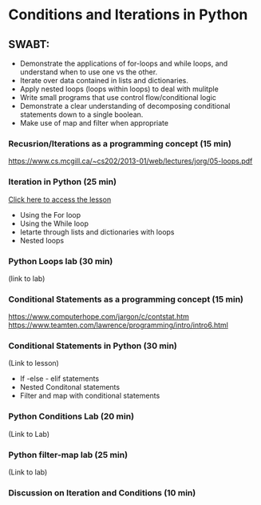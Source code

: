 # Conditions and Iterations in Python

## SWABT:

* Demonstrate the applications of for-loops and while loops, and understand when to use one vs the other. 
* Iterate over data contained in lists and dictionaries. 
* Apply nested loops (loops within loops) to deal with mulitple
* Write small programs that use control flow/conditional logic
* Demonstrate a clear understanding of decomposing conditional statements down to a single boolean. 
* Make use of map and filter when appropriate


### Recusrion/Iterations as a programming concept (15 min)
https://www.cs.mcgill.ca/~cs202/2013-01/web/lectures/jorg/05-loops.pdf

### Iteration in Python (25 min)
[Click here to access the lesson](lessons/loops.ipynb)

* Using the For loop
* Using the While loop
* Ietarte through lists and dictionaries with loops
* Nested loops

### Python Loops lab (30 min) 
(link to lab)

### Conditional Statements as a programming concept (15 min)
https://www.computerhope.com/jargon/c/contstat.htm
https://www.teamten.com/lawrence/programming/intro/intro6.html

### Conditional Statements in Python (30 min)
(Link to lesson)
* If -else - elif statements
* Nested Conditonal statements
* Filter and map with conditional statements

### Python Conditions Lab (20 min)
(Link to Lab)

### Python filter-map lab (25 min)
(Link to lab)

### Discussion on Iteration and Conditions (10 min)





